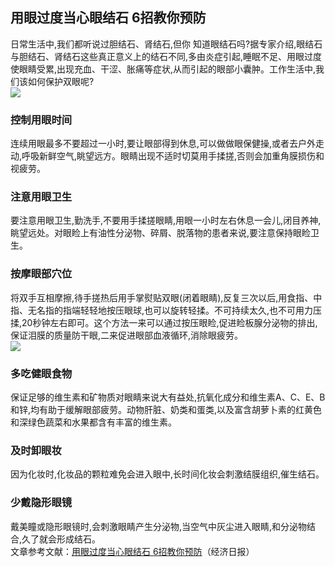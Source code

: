 ## 用眼过度当心眼结石 6招教你预防  
日常生活中,我们都听说过胆结石、肾结石,但你 知道眼结石吗?据专家介绍,眼结石与胆结石、肾结石这些真正意义上的结石不同,多由炎症引起,睡眠不足、用眼过度使眼睛受累,出现充血、干涩、胀痛等症状,从而引起的眼部小囊肿。工作生活中,我们该如何保护双眼呢?  
![](http://cdncms.v-keep.cn/wp-content/uploads/2020/04/b46f40099bcd4e0c83b7e76ccf6c299b.jpg)  
### 控制用眼时间  
连续用眼最多不要超过一小时,要让眼部得到休息,可以做做眼保健操,或者去户外走动,呼吸新鲜空气,眺望远方。眼睛出现不适时切莫用手揉搓,否则会加重角膜损伤和视疲劳。  
### 注意用眼卫生  
要注意用眼卫生,勤洗手,不要用手揉搓眼睛,用眼一小时左右休息一会儿,闭目养神,眺望远处。对眼睑上有油性分泌物、碎屑、脱落物的患者来说,要注意保持眼睑卫生。  
### 按摩眼部穴位  
将双手互相摩擦,待手搓热后用手掌熨贴双眼(闭着眼睛),反复三次以后,用食指、中指、无名指的指端轻轻地按压眼球,也可以旋转轻揉。不可持续太久,也不可用力压揉,20秒钟左右即可。这个方法一来可以通过按压眼睑,促进睑板腺分泌物的排出,保证泪膜的质量防干眼,二来促进眼部血液循环,消除眼疲劳。  
![](http://cdncms.v-keep.cn/wp-content/uploads/2020/04/timg-15.gif)  
### 多吃健眼食物  
保证足够的维生素和矿物质对眼睛来说大有益处,抗氧化成分和维生素A、C、E、B和锌,均有助于缓解眼部疲劳。动物肝脏、奶类和蛋类,以及富含胡萝卜素的红黄色和深绿色蔬菜和水果都含有丰富的维生素。  
### 及时卸眼妆  
因为化妆时,化妆品的颗粒难免会进入眼中,长时间化妆会刺激结膜组织,催生结石。  
### 少戴隐形眼镜  
戴美瞳或隐形眼镜时,会刺激眼睛产生分泌物,当空气中灰尘进入眼睛,和分泌物结合,久了就会形成结石。  
文章参考文献：<a href="https://www.toutiao.com/a6798314348088394248/">用眼过度当心眼结石 6招教你预防</a>（经济日报）  
